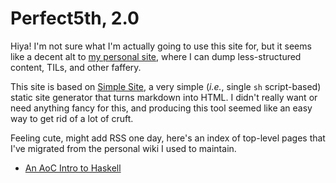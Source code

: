 # Perfect5th, 2.0

Hiya! I'm not sure what I'm actually going to use this site for, but it seems like a decent alt
to [my personal site][1], where I can dump less-structured content, TILs, and other faffery.

This site is based on [Simple Site][2], a very simple (*i.e.*, single `sh` script-based) static
site generator that turns markdown into HTML. I didn't really want or need anything fancy for this,
and producing this tool seemed like an easy way to get rid of a lot of cruft.

Feeling cute, might add RSS one day, here's an index of top-level pages that I've migrated from the
personal wiki I used to maintain.

 - [An AoC Intro to Haskell](haskell-aoc)

   [1]: https://mitchellburton.ca
   [2]: https://github.com/perfect5th/simple-site "Simple Site GitHub Repo"
